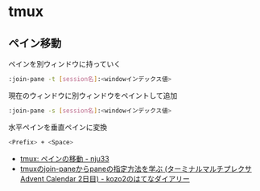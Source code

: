 # tmux


## ペイン移動

ペインを別ウィンドウに持っていく

```bash
:join-pane -t [session名]:<windowインデックス値>
```

現在のウィンドウに別ウィンドウをペイントして追加

```bash
:join-pane -s [session名]:<windowインデックス値>
```

水平ペインを垂直ペインに変換

```bash
<Prefix> + <Space>
```


* [tmux: ペインの移動 - nju33](https://nju33.com/tmux/%E3%83%9A%E3%82%A4%E3%83%B3%E3%81%AE%E7%A7%BB%E5%8B%95)
* [tmuxのjoin-paneからpaneの指定方法を学ぶ (ターミナルマルチプレクサ Advent Calendar 2日目) - kozo2のはてなダイアリー](https://kozo2.hatenadiary.org/entry/20111202/1322827858)
